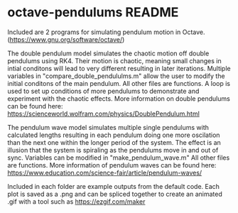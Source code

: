 # octave-pendulums README
Included are 2 programs for simulating pendulum motion in Octave. (https://www.gnu.org/software/octave/)

The double pendulum model simulates the chaotic motion off double pendulums using RK4. Their motion is chaotic, meaning small changes in intial conditons will lead to very different resulting in later iterations. Multiple variables in "compare_double_pendululms.m" allow the user to modify the initial conditons of the main pendulum. All other files are functions. A loop is used to set up conditions of more pendulums to demonstrate and experiment with the chaotic effects. 
More information on double pendulums can be found here: https://scienceworld.wolfram.com/physics/DoublePendulum.html

The pendulum wave model simulates multiple single pendulums with calculated lengths resulting in each pendulum doing one more oscilation than the next one within the longer period of the system. The effect is an illusion that the system is spiraling as the pendulums move in and out of sync. Variables can be modified in "make_pendulum_wave.m" All other files are functions. 
More information of pendulum waves can be found here: https://www.education.com/science-fair/article/pendulum-waves/

Included in each folder are example outputs from the default code.
Each plot is saved as a .png and can be spliced together to create an animated .gif with a tool such as https://ezgif.com/maker
